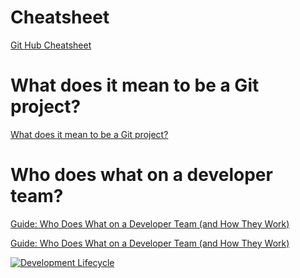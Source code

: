 # Cheatsheet
<a href="https://www.codecademy.com/learn/learn-git/modules/introduction-git-github/cheatsheet">Git Hub Cheatsheet</a>

# What does it mean to be a Git project?

<a href="https://discuss.codecademy.com/t/what-does-it-mean-to-be-a-git-project/361273">What does it mean to be a Git project?</a>

# Who does what on a developer team?

<a href="[Guide: Who Does What on a Developer Team (and How They Work)](https://discuss.codecademy.com/t/guide-how-developer-teams-work/394900)">Guide: Who Does What on a Developer Team (and How They Work)</a>

<a href="https://discuss.codecademy.com/t/guide-how-developer-teams-work/394900">Guide: Who Does What on a Developer Team (and How They Work)</a>

[![Development Lifecycle](https://img.youtube.com/vi/hpn8MPHOpDo/0.jpg)](https://www.youtube.com/embed/hpn8MPHOpDo)

